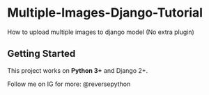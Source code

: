 # Multiple-Images-Django-Tutorial
How to upload multiple images to django model (No extra plugin)

## Getting Started

This project works on **Python 3+** and Django 2+.

Follow me on IG for more: @reversepython
